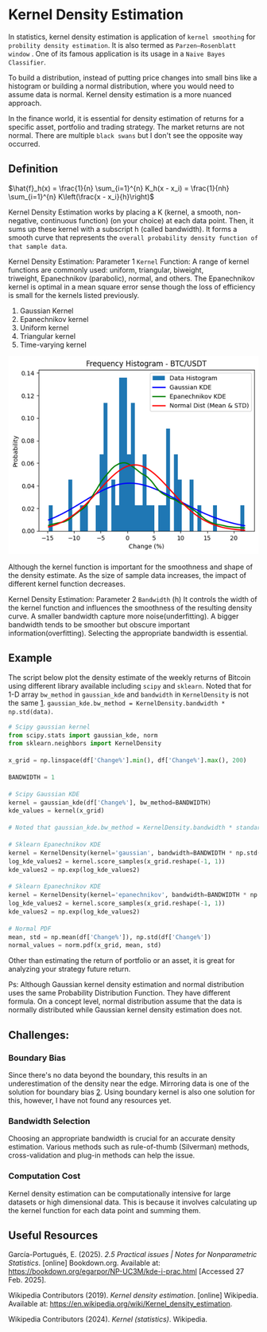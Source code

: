 # Kernel Density Estimation
In statistics, kernel density estimation is application of `kernel smoothing` for `probility density estimation`. It is also termed as `Parzen–Rosenblatt window` . One of its famous application is its usage in a `Naive Bayes Classifier`.

To build a distribution, instead of putting price changes into small bins like a histogram or building a normal distribution, where you would need to assume data is normal. Kernel density estimation is a more nuanced approach.

In the finance world, it is essential for density estimation of returns for a specific asset, portfolio and trading strategy. The market returns are not normal. There are multiple `black swans` but I don't see the opposite way occurred.

## Definition
$\hat{f}_h(x) = \frac{1}{n} \sum_{i=1}^{n} K_h(x - x_i) = \frac{1}{nh} \sum_{i=1}^{n} K\left(\frac{x - x_i}{h}\right)$

Kernel Density Estimation works by placing a K (kernel, a smooth, non-negative, continuous function) (on your choice) at each data point. Then, it sums up these kernel with a subscript h (called bandwidth). It forms a smooth curve that represents the `overall probability density function of that sample data`.

Kernel Density Estimation: Parameter 1 `Kernel` Function:
A range of kernel functions are commonly used: uniform, triangular, biweight, triweight, Epanechnikov (parabolic), normal, and others. The Epanechnikov kernel is optimal in a mean square error sense though the loss of efficiency is small for the kernels listed previously.

1. Gaussian Kernel
2. Epanechnikov kernel
3. Uniform kernel
4. Triangular kernel
5. Time-varying kernel

![KDEs in different Kernel Function](assets\KDE-Figure1.png)

Although the kernel function is important for the smoothness and shape of the density estimate. As the size of sample data increases, the impact of different kernel function decreases.

Kernel Density Estimation: Parameter 2 `Bandwidth` (h)
It controls the width of the kernel function and influences the smoothness of the resulting density curve. A smaller bandwidth capture more noise(underfitting). A bigger bandwidth tends to be smoother but obscure important information(overfitting). Selecting the appropriate bandwidth is essential.

## Example
The script below plot the density estimate of the weekly returns of Bitcoin using different library available including `scipy` and `sklearn`. Noted that for 1-D array `bw_method` in `gaussian_kde` and `bandwidth` in `KernelDensity` is not the same [1](https://stackoverflow.com/questions/68396403/kernel-density-estimation-using-scipys-gaussian-kde-and-sklearns-kerneldensity). `gaussian_kde.bw_method = KernelDensity.bandwidth * np.std(data)`.

```python
# Scipy gaussian kernel
from scipy.stats import gaussian_kde, norm
from sklearn.neighbors import KernelDensity

x_grid = np.linspace(df['Change%'].min(), df['Change%'].max(), 200)

BANDWIDTH = 1

# Scipy Gaussian KDE
kernel = gaussian_kde(df['Change%'], bw_method=BANDWIDTH)
kde_values = kernel(x_grid)

# Noted that gaussian_kde.bw_method = KernelDensity.bandwidth * standard deviation of data

# Sklearn Epanechnikov KDE
kernel = KernelDensity(kernel='gaussian', bandwidth=BANDWIDTH * np.std(df['Change%'])).fit(df['Change%'].to_numpy().reshape(-1, 1))
log_kde_values2 = kernel.score_samples(x_grid.reshape(-1, 1))
kde_values2 = np.exp(log_kde_values2)

# Sklearn Epanechnikov KDE
kernel = KernelDensity(kernel='epanechnikov', bandwidth=BANDWIDTH * np.std(df['Change%'])).fit(df['Change%'].to_numpy().reshape(-1, 1))
log_kde_values2 = kernel.score_samples(x_grid.reshape(-1, 1))
kde_values2 = np.exp(log_kde_values2)

# Normal PDF
mean, std = np.mean(df['Change%']), np.std(df['Change%'])
normal_values = norm.pdf(x_grid, mean, std)
```

Other than estimating the return of portfolio or an asset, it is great for analyzing your strategy future return.

Ps: Although Gaussian kernel density estimation and normal distribution uses the same Probability Distribution Function. They have different formula. On a concept level, normal distribution assume that the data is normally distributed while Gaussian kernel density estimation does not.

## Challenges:
### Boundary Bias
Since there's no data beyond the boundary, this results in an underestimation of the density near the edge. Mirroring data is one of the solution for boundary bias [2](https://medium.com/illumination/kernel-density-estimate-964fd46d54df#:~:text=Let's%20have%20an%20example,). Using boundary kernel is also one solution for this, however, I have not found any resources yet.
### Bandwidth Selection
Choosing an appropriate bandwidth is crucial for an accurate density estimation. Various methods such as rule-of-thumb (Silverman) methods, cross-validation and plug-in methods can help the issue.
### Computation Cost
Kernel density estimation can be computationally intensive for large datasets or high dimensional data. This is because it involves calculating up the kernel function for each data point and summing them.

## Useful Resources
García-Portugués, E. (2025). _2.5 Practical issues | Notes for Nonparametric Statistics_. [online] Bookdown.org. Available at: https://bookdown.org/egarpor/NP-UC3M/kde-i-prac.html [Accessed 27 Feb. 2025].

‌Wikipedia Contributors (2019). _Kernel density estimation_. [online] Wikipedia. Available at: https://en.wikipedia.org/wiki/Kernel_density_estimation.

‌Wikipedia Contributors (2024). _Kernel (statistics)_. Wikipedia.
